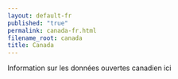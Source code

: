 ```yaml
---
layout: default-fr
published: "true"
permalink: canada-fr.html
filename_root: canada
title: Canada
---
```


Information sur les données ouvertes canadien ici
